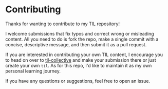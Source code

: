 # Contributing

Thanks for wanting to contribute to my TIL repository!

I welcome submissions that fix typos and correct wrong or misleading content.
All you need to do is fork the repo, make a single commit with a concise,
descriptive message, and then submit it as a pull request.

If you are interested in contributing your own TIL content, I encourage you to
head on over to
[til-collective](https://github.com/til-collective/til-collective) and make
your submission there or just create your own `til`. As for this repo, I'd like
to maintain it as my own personal learning journey.

If you have any questions or suggestions, feel free to open an issue.
